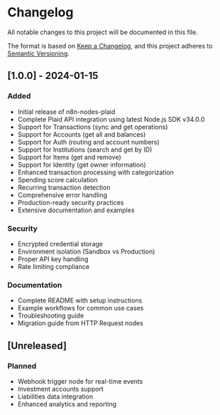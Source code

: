 # Changelog

All notable changes to this project will be documented in this file.

The format is based on [Keep a Changelog](https://keepachangelog.com/en/1.0.0/),
and this project adheres to [Semantic Versioning](https://semver.org/spec/v2.0.0.html).

## [1.0.0] - 2024-01-15

### Added
- Initial release of n8n-nodes-plaid
- Complete Plaid API integration using latest Node.js SDK v34.0.0
- Support for Transactions (sync and get operations)
- Support for Accounts (get all and balances)
- Support for Auth (routing and account numbers)
- Support for Institutions (search and get by ID)
- Support for Items (get and remove)
- Support for Identity (get owner information)
- Enhanced transaction processing with categorization
- Spending score calculation
- Recurring transaction detection
- Comprehensive error handling
- Production-ready security practices
- Extensive documentation and examples

### Security
- Encrypted credential storage
- Environment isolation (Sandbox vs Production)
- Proper API key handling
- Rate limiting compliance

### Documentation
- Complete README with setup instructions
- Example workflows for common use cases
- Troubleshooting guide
- Migration guide from HTTP Request nodes

## [Unreleased]

### Planned
- Webhook trigger node for real-time events
- Investment accounts support
- Liabilities data integration
- Enhanced analytics and reporting 